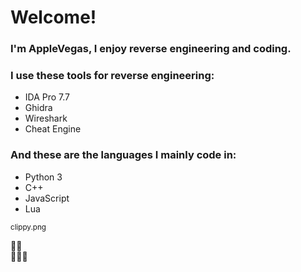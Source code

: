 # Welcome!
### I'm AppleVegas, I enjoy reverse engineering and coding.

### I use these tools for reverse engineering:
- IDA Pro 7.7
- Ghidra
- Wireshark
- Cheat Engine

### And these are the languages I mainly code in:
- Python 3
- C++
- JavaScript
- Lua  

<sub>clippy.png</sub>

🤸‍♂️  
🦽🏌️‍♂️
